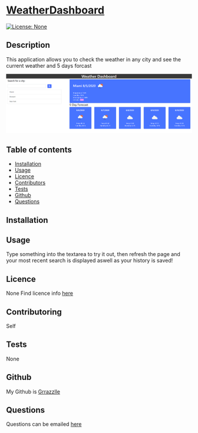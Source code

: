 
  # **[WeatherDashboard](http://github.com/Grrazzlle/Weather-Dashboard)**
  
  [![License: None](https://img.shields.io/badge/License-None-blue.svg)](https://choosealicense.com/)

  ## Description

  This application allows you to check the weather in any city and see the current weather and 5 days forcast

  ![Example image](/Weather_Dashboard.PNG)

  ## Table of contents

  - [Installation](#Installation)
  - [Usage](#Usage)
  - [Licence](#Licence)
  - [Contributors](#Contributors)
  - [Tests](#Tests)
  - [Github](#Github)
  - [Questions](#Questions)

  ## Installation

  

  ## Usage

  Type something into the textarea to try it out, then refresh the page and your most recent search is displayed aswell as your history is saved!

  ## Licence

  None 
  Find licence info [here](https://choosealicense.com/)

  ## Contributoring

  Self

  ## Tests

  None

  ## Github

  My Github is [Grrazzlle](https://github.com/Grrazzlle)

  ## Questions

  Questions can be emailed [here](mailto:Cel47@miami.edu)
